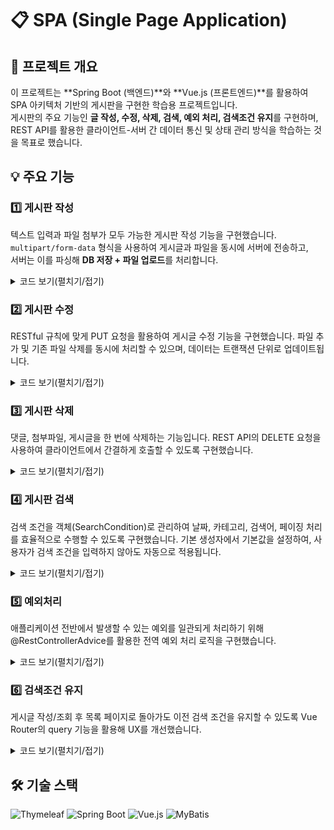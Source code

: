# 📋 SPA (Single Page Application)

## 📝 프로젝트 개요
이 프로젝트는 **Spring Boot (백엔드)**와 **Vue.js (프론트엔드)**를 활용하여 SPA 아키텍처 기반의 게시판을 구현한 학습용 프로젝트입니다.  
게시판의 주요 기능인 **글 작성, 수정, 삭제, 검색, 예외 처리, 검색조건 유지**를 구현하며,  
REST API를 활용한 클라이언트-서버 간 데이터 통신 및 상태 관리 방식을 학습하는 것을 목표로 했습니다.

## 💡 주요 기능

### 1️⃣ 게시판 작성

텍스트 입력과 파일 첨부가 모두 가능한 게시판 작성 기능을 구현했습니다.  
`multipart/form-data` 형식을 사용하여 게시글과 파일을 동시에 서버에 전송하고,  
서버는 이를 파싱해 **DB 저장 + 파일 업로드**를 처리합니다.
  
  <details>
   <summary>코드 보기(펼치기/접기)</summary>

    Controller
  
    /**
     * 게시물 추가
     *
     * @param boardDto 추가할 게시물 데이터
     * @param fileList 추가할 파일 리스트
     * @return null
     */
    @PostMapping("/board")
    public ResponseEntity postBoard(@ModelAttribute BoardDto boardDto,
                                    @RequestPart(name = "file", required = false) List<MultipartFile> fileList) throws IOException {


        // 유효성 검사
        if (!BoardValidator.validateBoardForPost(boardDto)) {
            throw new IllegalStateException();
        }

        // DB에 board 저장
        Long boardId = boardService.postBoard(boardDto);

        // File 저장
        if (fileList != null && !fileList.isEmpty()) {
            fileService.addFile(fileList, boardId);
        }

        return ResponseEntity.ok().body(null);
    }

    FileService.addFile()
    
    
    /**
     * File Upload
     *
     * @param multipartFiles 추가할 파일
     * @param boardId 게시판 pk
     */
    public void addFile(List<MultipartFile> multipartFiles, Long boardId) throws IOException {
        if(multipartFiles != null) {
            for (MultipartFile multipartFile : multipartFiles) {
                if (!multipartFile.isEmpty()) {
                    // File DTO 생성
                    FileDto file = FileDto.builder()
                            .boardId(boardId)
                            .originalName(multipartFile.getOriginalFilename())
                            .physicalName(UUID.randomUUID().toString())
                            .filePath(path)
                            .extension(MultipartFileUtils.extractExtension(multipartFile.getOriginalFilename()))
                            .size(multipartFile.getSize())
                            .build();

                    // Server 저장
                    saveFileRepository.createFile(file,multipartFile);

                    // File DB Add
                    fileMapper.insertFile(file);
                }
            }
        }
    }
  </details>

### 2️⃣ 게시판 수정
  
RESTful 규칙에 맞게 PUT 요청을 활용하여 게시글 수정 기능을 구현했습니다.
파일 추가 및 기존 파일 삭제를 동시에 처리할 수 있으며, 데이터는 트랜잭션 단위로 업데이트됩니다.

  <details>
   <summary>코드 보기(펼치기/접기)</summary>

    Controller
  
    /**
     * 게시물 수정
     *
     * @param boardId          pk
     * @param boardDto         수정할 게시물 데이터
     * @param fileList         추가할 파일
     * @param deleteFileIdList 삭제할 파일의 pk 리스트
     * @return null
     */
    @PutMapping("/board/{boardId}")
    public ResponseEntity updateBoard(@PathVariable(name = "boardId") Long boardId,
                                      @ModelAttribute BoardDto boardDto,
                                      @RequestPart(name = "file", required = false) List<MultipartFile> fileList,
                                      @RequestPart(name = "deleteFileIdList", required = false) List<Long> deleteFileIdList) throws IOException {

        if (!BoardValidator.validateBoardForEdit(boardDto)) {
            throw new IllegalStateException();
        }
        boardDto.setBoardId(boardId);
        boardService.editBoard(boardDto);

        if (deleteFileIdList != null && !deleteFileIdList.isEmpty()) {
            deleteFileIdList.forEach(fileService::deleteById);
        }

        if (fileList != null && !fileList.isEmpty()) {
            fileService.addFile(fileList, boardId);
        }

        return ResponseEntity.ok().body(null);
    }
  </details>

  
### 3️⃣ 게시판 삭제

댓글, 첨부파일, 게시글을 한 번에 삭제하는 기능입니다.
REST API의 DELETE 요청을 사용하여 클라이언트에서 간결하게 호출할 수 있도록 구현했습니다.

  <details>
   <summary>코드 보기(펼치기/접기)</summary>
    
    Controller
  
    /**
     * 게시물 삭제
     *
     * @param boardId pathVariable
     * @return null
     */
    @DeleteMapping("/board/{boardId}")
    public ResponseEntity deleteBoard(@PathVariable Long boardId) {
        commentService.deleteCommentListByBoardId(boardId);
        fileService.deleteFileListByBoardId(boardId);
        boardService.deleteBoard(boardId);

        return ResponseEntity.ok().body(null);
    }

  </details>
    
### 4️⃣ 게시판 검색

검색 조건을 객체(SearchCondition)로 관리하여 날짜, 카테고리, 검색어, 페이징 처리를 효율적으로 수행할 수 있도록 구현했습니다.
기본 생성자에서 기본값을 설정하여, 사용자가 검색 조건을 입력하지 않아도 자동으로 적용됩니다.

  <details>
   <summary>코드 보기(펼치기/접기)</summary>

    Controller
  
    /**
     * 게시판 리스트 페이지에 필요한 데이터
     *
     * @param searchCondition 검색조건
     * @return {
     * boardList : []
     * totalPageNum : 0
     * }
     */
    @GetMapping("/boards")
    public ResponseEntity<Map<String, Object>> getBoardList(@ModelAttribute SearchCondition searchCondition) {

        List<BoardDto> boardList = boardService.getBoardListByCondition(searchCondition);
        int boardCount = boardService.getBoardCountByCondition(searchCondition);

        Map<String, Object> response = new HashMap<>();
        response.put("boardList", boardList);
        response.put("boardCount", boardCount);

        return ResponseEntity.ok().body(response);
    }

    SearchCondition
    
    /**
     * 검색 조건
     */
    @Getter
    @Setter
    public class SearchCondition {
        private String startDate;
        private String endDate;
        private int categoryId;
        private String searchText;
        private int pageNum;
        private int startRow;
        private int pageSize = 10;
        private Timestamp startDateTimestamp;
        private Timestamp endDateTimestamp;
    
        /**
         * 기본 검색 조건 생성자
         */
        public SearchCondition() {
            this.startDate = LocalDate.now().minusYears(1).format(DateTimeFormatter.ofPattern("yyyy-MM-dd"));
            this.endDate = LocalDate.now().format(DateTimeFormatter.ofPattern("yyyy-MM-dd"));
            this.categoryId = -1;
            this.searchText = "";
            this.pageNum = 1;
        }
    
        public Timestamp getStartDateTimestamp() {
            LocalDate localStateDate = LocalDate.parse(this.startDate);
            LocalDateTime startDate = localStateDate.atTime(LocalTime.MIN);
            return Timestamp.valueOf(startDate);
        }
    
        public Timestamp getEndDateTimestamp() {
            LocalDate localEndDate = LocalDate.parse(this.endDate);
            LocalDateTime endDate = localEndDate.atTime(LocalTime.MAX);
            return Timestamp.valueOf(endDate);
        }
    
        /**
         * OFFSET Getter
         *
         * @return offset
         */
        public int getStartRow() {
            if (pageNum == 1) {
                return 0;
            }
            return (this.pageNum - 1) * this.pageSize;
        }
    
    }
  </details>  

### 5️⃣ 예외처리

애플리케이션 전반에서 발생할 수 있는 예외를 일관되게 처리하기 위해
@RestControllerAdvice를 활용한 전역 예외 처리 로직을 구현했습니다.

  <details>
   <summary>코드 보기(펼치기/접기)</summary>
  
    GlobalExceptionHandler
  
     
    /**
     * RestController에서 발생하는 Exception 처리하는 GlobalExceptionHandler
     */
    @Slf4j
    @RestControllerAdvice
    public class GlobalExceptionHandler {
    
        /**
         * IllegalStateException 처리 Handler
         *
         * @return BAD_REQUEST BAD_REQUEST
         */
        protected ResponseEntity handleIllegalStateException(IllegalStateException e){
            log.error("IllegalStateException occurred. message={}", e.getMessage(), e);
    
            return ResponseEntity.status(HttpStatus.BAD_REQUEST).build();
        }

     ...

  </details>

  
### 6️⃣ 검색조건 유지

게시글 작성/조회 후 목록 페이지로 돌아가도 이전 검색 조건을 유지할 수 있도록
Vue Router의 query 기능을 활용해 UX를 개선했습니다.

  <details>
   <summary>코드 보기(펼치기/접기)</summary>

    ListBoard.vue
  
     
    // 검색 조건
    const searchCondition = ref({
      startDate:
        route.query.startDate ||
        moment().subtract(1, 'year').format('YYYY-MM-DD'),
      endDate: route.query.endDate || moment().format('YYYY-MM-DD'),
      categoryId: route.query.category || -1,
      searchText: route.query.searchText || '',
      pageNum: route.query.pageNum || 1,
      pageSize: 10,
    });
     
    /**
     * 게시판 - 보기 페이지로 이동
     * @param boardId
     */
    const goToView = (boardId) => {
      router.push({
        name: 'View',
        params: {
          id: boardId,
        },
        query: {
          startDate: searchCondition.value.startDate,
          endDate: searchCondition.value.endDate,
          categoryId: searchCondition.value.categoryId,
          searchText: searchCondition.value.searchText,
          pageNum: searchCondition.value.pageNum,
        },
      });
    };

    /**
     * 게시판 - 등록 페이지 이동
     */
    const goToWrite = () => {
      router.push({
        name: 'Post',
        query: {
          startDate: searchCondition.value.startDate,
          endDate: searchCondition.value.endDate,
          categoryId: searchCondition.value.categoryId,
          searchText: searchCondition.value.searchText,
          pageNum: searchCondition.value.pageNum,
        },
      });
    };

     

  ViewBoard.vue

    
    const goToList = () => {
      router.push({
        name: 'List',
        query: route.query,
      });
    };

    const goToEdit = () => {
      router.push({
        name: 'Edit',
        params: {
          id: boardId,
        },
        query: route.query,
      });
    };
</details>


## 🛠 기술 스택
![Thymeleaf](https://img.shields.io/badge/thymeleaf-005F0F?style=for-the-badge&logo=thymeleaf&logoColor=white)
![Spring Boot](https://img.shields.io/badge/springboot-6DB33F?style=for-the-badge&logo=springboot&logoColor=white)
![Vue.js](https://img.shields.io/badge/vue.js-4FC08D?style=for-the-badge&logo=vue.js&logoColor=white)
![MyBatis](https://img.shields.io/badge/MyBatis-000000?style=for-the-badge&logo=MyBatis&logoColor=white)
